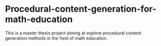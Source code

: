 # Procedural-content-generation-for-math-education
This is a master thesis project aiming at explore procedural content generation methods in the field of math education. 

